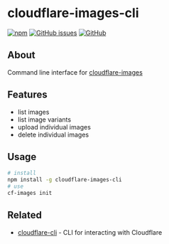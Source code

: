 # cloudflare-images-cli

[![npm](https://img.shields.io/npm/v/cloudflare-images-cli)](https://www.npmjs.com/package/cloudflare-images-cli)
[![GitHub issues](https://img.shields.io/github/issues/tcd/cloudflare-images-cli)](https://github.com/tcd/cloudflare-images-cli/issues)
[![GitHub](https://img.shields.io/github/license/tcd/cloudflare-images-cli)](https://github.com/tcd/cloudflare-images-cli/blob/master/LICENSE.md)

## About

Command line interface for [cloudflare-images](https://github.com/tcd/cloudflare-images)

## Features

- list images
- list image variants
- upload individual images
- delete individual images

## Usage

```sh
# install
npm install -g cloudflare-images-cli
# use
cf-images init
```

## Related

- [cloudflare-cli](https://github.com/danielpigott/cloudflare-cli) - CLI for interacting with Cloudflare
